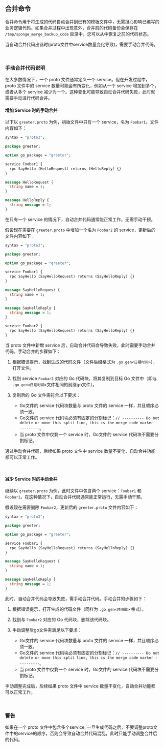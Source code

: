 ## 合并命令

合并命令用于将生成的代码自动合并到已有的模板文件中，无需担心影响已编写的业务逻辑代码。如果合并过程中出现意外，合并前的代码备份会保存在 `/tmp/sponge_merge_backup_code` 目录中，您可以从中恢复之前的代码状态。

当自动合并代码出错时(proto文件中service数量变化导致)，需要手动合并代码。

<br>

### 手动合并代码说明

在大多数情况下，一个 proto 文件通常定义一个 service。但在开发过程中，proto 文件中的 service 数量可能会有所变化，例如从一个 service 增加到多个，或者从多个 service 减少为一个。这种变化可能导致自动合并代码失败，此时就需要手动进行代码合并。

#### 增加 Service 时的手动合并

以下以 `greeter.proto` 为例，初始文件中只有一个 service，名为 `Foobar1`。文件内容如下：

```protobuf
syntax = "proto3";

package greeter;

option go_package = "greeter";

service Foobar1 {
  rpc SayHello (HelloRequest) returns (HelloReply) {}
}

message HelloRequest {
  string name = 1;
}

message HelloReply {
  string message = 1;
}
```

在只有一个 service 的情况下，自动合并代码通常能正常工作，无需手动干预。

假设现在需要在 `greeter.proto` 中增加一个名为 `Foobar2` 的 service，更新后的文件内容如下：

```protobuf
syntax = "proto3";

package greeter;

option go_package = "greeter";

service Foobar1 {
  rpc SayHello (SayHelloRequest) returns (SayHelloReply) {}
}

message SayHelloRequest {
  string name = 1;
}

message SayHelloReply {
  string message = 1;
}

service Foobar2 {
  rpc SayHello (SayHelloRequest) returns (SayHelloReply) {}
}
```

当 proto 文件中新增 service 后，自动合并代码会导致失败，此时需要手动合并代码。手动合并的步骤如下：

1. 根据错误提示，找到生成的代码文件（文件后缀格式为 `.go.gen<日期时间>`），打开文件。

2. 找到 service `Foobar2` 对应的 Go 代码块，将其复制到目标 Go 文件中（即与 `.go.gen<日期时间>`文件相同的前缀go文件）。

3. 复制后的 Go 文件需符合以下要求：
    - Go文件的 service 代码块数量与 proto 文件的 service 一样，并且顺序必须一致。
    - Go文件的 service 代码块必须有固定的分割标记：`// ---------- Do not delete or move this split line, this is the merge code marker ----------`。
    - 当 proto 文件中仅剩一个 service 时，Go文件的 service 代码块不需要分割标记。

通过手动合并代码，后续如果 proto 文件中 service 数量不变化，自动合并功能都可以正常工作。

<br>

#### 减少 Service 时的手动合并

继续以 `greeter.proto` 为例，此时文件中包含两个 service：`Foobar1` 和 `Foobar2`。在这种情况下，自动合并代码通常能正常运行，无需手动干预。

假设现在需要删除 `Foobar2`，更新后的 `greeter.proto` 文件内容如下：

```protobuf
syntax = "proto3";

package greeter;

option go_package = "greeter";

service Foobar1 {
  rpc SayHello (SayHelloRequest) returns (SayHelloReply) {}
}

message SayHelloRequest {
  string name = 1;
}

message SayHelloReply {
  string message = 1;
}
```

此时，自动合并代码会导致失败，需手动合并代码。手动合并的步骤如下：

1. 根据错误提示，打开生成的代码文件（同样为 `.go.gen<时间戳>` 格式）。

2. 找到与 `Foobar2` 对应的 Go 代码块，删除该代码块。

3. 手动调整后go文件需满足以下要求：
    - Go文件的 service 代码块数量与 proto 文件的 service 一样，并且顺序必须一致。
    - Go文件的 service 代码块必须有固定的分割标记：`// ---------- Do not delete or move this split line, this is the merge code marker ----------`。
    - 当 proto 文件中仅剩一个 service 时，Go文件的 service 代码块不需要分割标记。

手动调整完成后，后续如果 proto 文件中 service 数量不变化，自动合并功能都可以正常工作。

<br>

### 警告

如果在一个 proto 文件中包含多个service, 一旦生成代码之后，不要调整proto文件中的service的顺序，否则会导致自动合并代码混乱，此时只能手动调整合并后的代码。
